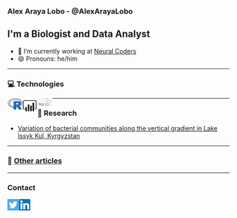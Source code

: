 ### Alex Araya Lobo - @AlexArayaLobo

## I'm a Biologist and Data Analyst


- 🔭 I’m currently working at [Neural Coders][website]
- 😄 Pronouns: he/him

---
### 💻 Technologies
[<img align="left" alt="R" width="34px" src="https://github.com/AlexArayaLobo/Technologies/blob/main/Technologies/Rlogo.png?raw=true"/>][R]
[<img align="left" alt="PowerBI" width="34px" src="https://github.com/AlexArayaLobo/Technologies/blob/main/Technologies/power-bi.png?raw=true"/>][MySQL]
[<img align="left" alt="MySQL" width="34px" src="https://github.com/AlexArayaLobo/Technologies/blob/main/Technologies/mysql.png?raw=true"/>][PowerBI]





---
### 📝 Research

- [Variation of bacterial communities along the vertical gradient in Lake Issyk Kul, Kyrgyzstan](https://www.biorxiv.org/content/10.1101/864355v1)

---

### 📌 [Other articles][articles]

---

### Contact
[<img align="left" alt="Twitter" width="26px" src="https://github.com/AlexArayaLobo/Technologies/blob/main/Technologies/Twitter.png?raw=true"/>][twitter]
[<img align="left" alt="Linkedin" width="26px" src="https://github.com/AlexArayaLobo/Technologies/blob/main/Technologies/linkedin.png?raw=true"/>][linkedin]


<!-- LINKS -->
[website]: https://neuralcoders.com/
[articles]: https://neuralcoders.com/public/Articles/articles.html
[twitter]: https://twitter.com/alexaraya_27
[linkedin]: https://www.linkedin.com/in/alex-araya-lobo-184b6b196/
[R]: https://www.r-project.org/
[mySQL]: https://www.mysql.com/
[PowerBI]: https://powerbi.microsoft.com/es-es/


